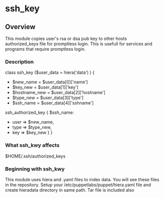 # ssh_key



## Overview

This module copies user's rsa or dsa pub key to other hosts authorized_keys file for promptless login.
This is usefull for services and programs that require promptless login.

### Description
 
 class ssh_key ($user_data = hiera('data') ) {

 - $new_name = $user_data[0]['name']
 - $key_new = $user_data[1]['key']
 - $hostname_new = $user_data[2]['hostname']
 - $type_new = $user_data[3]['type']
 - $ssh_name = $user_data[4]['sshname']

ssh_authorized_key { $ssh_name:
  - user => $new_name,
  - type => $type_new,
  - key => $key_new
 }
}

### What ssh_kwy affects

$HOME/.ssh/authorized_keys



### Beginning with ssh_kwy

This module uses hiera and .yaml files to index data. You will see these files in the repository. Setup
your /etc/puppetlabs/puppet/hiera.yaml file and create hieradata directory in same path. Tar file is 
included also 


